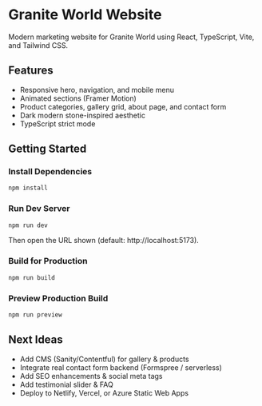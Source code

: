 # Granite World Website

Modern marketing website for Granite World using React, TypeScript, Vite, and Tailwind CSS.

## Features
- Responsive hero, navigation, and mobile menu
- Animated sections (Framer Motion)
- Product categories, gallery grid, about page, and contact form
- Dark modern stone-inspired aesthetic
- TypeScript strict mode

## Getting Started

### Install Dependencies
```powershell
npm install
```

### Run Dev Server
```powershell
npm run dev
```

Then open the URL shown (default: http://localhost:5173).

### Build for Production
```powershell
npm run build
```

### Preview Production Build
```powershell
npm run preview
```

## Next Ideas
- Add CMS (Sanity/Contentful) for gallery & products
- Integrate real contact form backend (Formspree / serverless)
- Add SEO enhancements & social meta tags
- Add testimonial slider & FAQ
- Deploy to Netlify, Vercel, or Azure Static Web Apps
